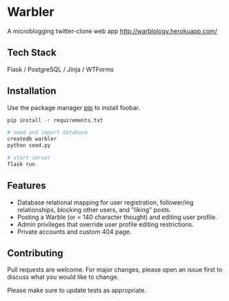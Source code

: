 # Warbler

A microblogging twitter-clone web app
http://warblology.herokuapp.com/

## Tech Stack
Flask / PostgreSQL / Jinja / WTForms

## Installation

Use the package manager [pip](https://pip.pypa.io/en/stable/) to install foobar.

```bash
pip install -r requirements.txt

# seed and import database
createdb warbler
python seed.py

# start server
flask run
```

## Features
- Database relational mapping for user registration, follower/ing relationships, blocking other users, and "liking" posts.
- Posting a Warble (or < 140 character thought) and editing user profile.
- Admin privileges that override user profile editing restrictions. 
- Private accounts and custom 404 page. 

## Contributing
Pull requests are welcome. For major changes, please open an issue first to discuss what you would like to change.

Please make sure to update tests as appropriate.
